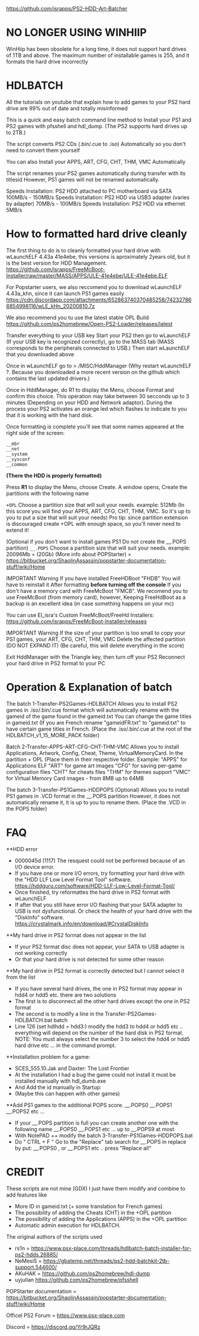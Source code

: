 https://github.com/israpps/PS2-HDD-Art-Batcher

# NO LONGER USING WINHIIP 

WinHiip has been obsolete for a long time, it does not support hard drives of 1TB and above.
The maximum number of installable games is 255, and it formats the hard drive incorrectly


# HDLBATCH 

All the tutorials on youtube that explain how to add games to your PS2 hard drive are 99% out of date and totally misinformed

This is a quick and easy batch command line method to Install your PS1 and PS2 games with pfsshell and hdl_dump.
(The PS2 supports hard drives up to 2TB.)

The script converts PS2 CDs (.bin/.cue to .iso) Automatically so you don't need to convert them yourself

You can also Install your APPS, ART, CFG, CHT, THM, VMC Automatically

The script renames your PS2 games automatically during transfer with its titlesid
However, PS1 games will not be renamed automatically.

Speeds Installation: PS2 HDD attached to PC motherboard via SATA	100MB/s  - 150MB/s
Speeds Installation: PS2 HDD via USB3 adapter (varies by adapter)	 70MB/s  - 100MB/s
Speeds Installation: PS2 HDD via ethernet				             5MB/s


# How to formatted hard drive cleanly 

The first thing to do is to cleanly formatted your hard drive with wLaunchELF 4.43a 41e4ebe, this versions is aproximately 2years old, but it is the best version for HDD Management.
https://github.com/israpps/FreeMcBoot-Installer/raw/master/MASS/APPS/ULE-41e4ebe/ULE-41e4ebe.ELF

For Popstarter users, we also reccomend you to download wLaunchELF 4.43a_khn, since it can launch PS1 games easily
https://cdn.discordapp.com/attachments/652863740370485258/742327866854998116/wLE_kHn_20200810.7z

We also recommend you tu use the latest stable OPL Build
https://github.com/ps2homebrew/Open-PS2-Loader/releases/latest

Transfer everything to your USB key
Start your PS2 then go to wLaunchELF (If your USB key is recognized correctly), go to the MASS tab (MASS corresponds to the peripherals connected to USB.)
Then start wLaunchELF that you downloaded above

Once in wLaunchELF go to > /MISC/HddManager
(Why restart wLaunchELF ?. Because you downloaded a more recent version on the github which contains the last updated drivers.)

Once in HddManager, do R1 to display the Menu, choose Format and confirm this choice.
This operation may take between 30 secconds up to 3 minutes (Depending on your HDD and Network adaptor).
During the process your PS2 activates an orange led which flashes to indicate to you that it is working with the hard disk.

Once formatting is complete you'll see that some names appeared at the right side of the screen:
```
__mbr
__net
__system
__sysconf
__common
```
__(There the HDD is properly formatted)__


 Press __R1__ to display the Menu, choose Create.
A window opens, Create the partitions with the following name 


`+OPL`
Choose a partition size that will suit your needs. example: 512Mb
(In this score you will find your APPS, ART, CFG, CHT, THM, VMC. So it's up to you to put a size that will suit your needs)
Pro tip: since partition extension is discouraged create +OPL with enough space, so you'll never need to extend it!

(Optional if you don't want to install games PS1 Do not create the __.POPS partition)
`__.POPS`
Choose a partition size that will suit your needs. example: 20096Mb = (20Gb)
(More info about POPStarter) = https://bitbucket.org/ShaolinAssassin/popstarter-documentation-stuff/wiki/Home

IMPORTANT
Warning If you have installed FreeHDBoot "FHDB" You will have to reinstall it After formatting __before turning off the console__
If you don't have a memory card with FreeMcBoot "FMCB".
We recomend you to use FreeMcBoot (from memory card), however, Keeping FreeHdBoot as a backup is an excellent idea (in case something happens on your mc)

You can use El_isra's Custom FreeMcBoot/FreeHd Installers: https://github.com/israpps/FreeMcBoot-Installer/releases

IMPORTANT
Warning If the size of your partition is too small to copy your PS1 games, your ART, CFG, CHT, THM, VMC
Delete the affected partition (DO NOT EXPAND IT)
(Be careful, this will delete everything in the score)

Exit HddManager with the Triangle key, then turn off your PS2
Reconnect your hard drive in PS2 format to your PC


# Operation & Explanation of batch

The batch 1-Transfer-PS2Games-HDLBATCH
Allows you to install PS2 games in .iso/.bin/.cue format which will automatically rename with the gameid of the game found in the gameid.txt
You can change the game titles in gameid.txt (If you are French rename "gameidFR.txt" to "gameid.txt" to have certain game titles in French.
(Place the .iso/.bin/.cue at the root of the HDLBATCH_v1_15_MORE_PACK folder)

Batch 2-Transfer-APPS-ART-CFG-CHT-THM-VMC
Allows you to install Applications, Artwork, Config, Cheat, Theme, VirtualMemoryCard. In the partition + OPL
(Place them in their respective folder. Example:
"APPS" for Applications ELF
"ART" for game art images
"CFG" for saving per-game configuration files
"CHT" for cheats files
"THM" for themes support
"VMC" for Virtual Memory Card images - from 8MB up to 64MB

The batch 3-Transfer-PS1Games-HDDPOPS (Optional)
Allows you to install PS1 games in .VCD format in the __.POPS partition
However, it does not automatically rename it, it is up to you to rename them.
(Place the .VCD in the POPS folder)


# FAQ 

**HDD error
* 0000045d (1117) The resquest could not be performed because of an I/O device error.
* If you have one or more I/O errors, try formatting your hard drive with the "HDD LLF Low Level Format Tool" software.
https://hddguru.com/software/HDD-LLF-Low-Level-Format-Tool/
* Once finished, try reformattes the hard drive in PS2 format with wLaunchELF
* If after that you still have error I/O flashing that your SATA adapter to USB is not dysfunctional. Or check the health of your hard drive with the "DiskInfo" software. 
https://crystalmark.info/en/download/#CrystalDiskInfo

**My hard drive in PS2 format does not appear in the list
* If your PS2 format disc does not appear, your SATA to USB adapter is not working correctly
* Or that your hard drive is not detected for some other reason

**My hard drive in PS2 format is correctly detected but I cannot select it from the list
* If you have several hard drives, the one in PS2 format may appear in hdd4 or hdd5 etc. there are two solutions
* The first is to disconnect all the other hard drives except the one in PS2 format
* The second is to modify a line in the Transfer-PS2Games-HDLBATCH.bat batch
* Line 126 (set hdlhdd = hdd3:) modify the hdd3 to hdd4 or hdd5 etc .. everything will depend on the number of the hard disk in PS2 format.
NOTE: You must always select the number 3 to select the hdd4 or hdd5 hard drive etc ... in the command prompt.

**Installation problem for a game:
* SCES_555.10.Jak and Daxter: The Lost Frontier
* At the installation I had a bug the game could not install it must be installed manually with hdl_dumb.exe
* And Add the id manually in Startup:
* (Maybe this can happen with other games)

**Add PS1 games to the additional POPS score. __.POPS0 __.POPS1 __.POPS2 etc ...
* If your __.POPS partition is full you can create another one with the following name __.POPS0 __.POPS1 etc ... up to __.POPS9 at most
* With NotePAD ++ modify the batch 3-Transfer-PS1Games-HDDPOPS.bat
* Do " CTRL + F " Go to the "Replace" tab search for __.POPS in replace by put: __.POPS0 , or __.POPS1 etc .. press "Replace all"


# CREDIT 

These scripts are not mine (GDX) I just have them modify and combine to add features like
- More ID in gameid.txt (+ some translation for French games)
- The possibility of adding the Cheats (CHT) in the +OPL partition
- The possibility of adding the Applications (APPS) in the +OPL partition
- Automatic admin execution for HDLBATCH.

The original authors of the scripts used

- rs1n = https://www.psx-place.com/threads/hdlbatch-batch-installer-for-ps2-hdds.26885/
- NeMesiS = https://gbatemp.net/threads/ps2-hdd-batchkit-2tb-support.544600/ 
- AKuHAK = https://github.com/ps2homebrew/hdl-dump
- uyjulian https://github.com/ps2homebrew/pfsshell

POPStarter documentation = https://bitbucket.org/ShaolinAssassin/popstarter-documentation-stuff/wiki/Home

Officel PS2 Forum = https://www.psx-place.com

Discord = https://discord.gg/Yr9rJQRz
